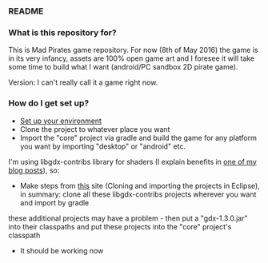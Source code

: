 ### README ###

### What is this repository for? ###

This is Mad Pirates game repository. 
For now (8th of May 2016) the game is in its very infancy, assets are 100% open game art and I foresee it will take some time to build what I want (android/PC sandbox 2D pirate game).

Version: I can't really call it a game right now.

### How do I get set up? ###

- [Set up your environment](https://github.com/libgdx/libgdx/wiki/Setting-up-your-Development-Environment-(Eclipse,-Intellij-IDEA,-NetBeans))
- Clone the project to whatever place you want 
- Import the "core" project via gradle and build the game for any platform you want by importing "desktop" or "android" etc.

I'm using libgdx-contribs library for shaders (I explain benefits in [one of my blog posts](https://dbeef.wordpress.com/2016/05/01/easy-shaders-via-libgdx-contribs-postprocessing/)), so:

- Make steps from [this](https://github.com/manuelbua/libgdx-contribs) site
(Cloning and importing the projects in Eclipse), in summary: clone all these libgdx-contribs projects wherever you want and import by gradle 

these additional projects may have a problem - then put a "gdx-1.3.0.jar" into their classpaths
and put these projects into the "core" project's classpath

- It should be working now